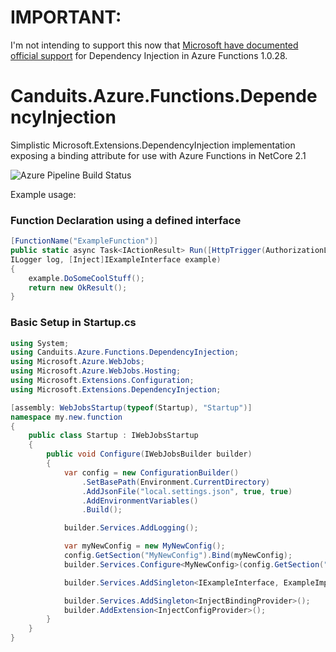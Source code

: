 # IMPORTANT:

I'm not intending to support this now that [Microsoft have documented official support](https://docs.microsoft.com/en-us/azure/azure-functions/functions-dotnet-dependency-injection) for Dependency Injection in Azure Functions 1.0.28.

# Canduits.Azure.Functions.DependencyInjection
Simplistic Microsoft.Extensions.DependencyInjection implementation exposing a binding attribute for use with Azure Functions in NetCore 2.1

![Azure Pipeline Build Status](https://ianrathbone.visualstudio.com/Open%20Source/_apis/build/status/Build%20and%20Publish%20Canduits%20Functions%20DI%20Package "Azure Pipeline Build Status")

Example usage:

### Function Declaration using a defined interface
```C#
[FunctionName("ExampleFunction")]
public static async Task<IActionResult> Run([HttpTrigger(AuthorizationLevel.Anonymous, "post", Route = null)]HttpRequest req,
ILogger log, [Inject]IExampleInterface example)
{
    example.DoSomeCoolStuff();
    return new OkResult();
}
```

### Basic Setup in Startup.cs
```C#
using System;
using Canduits.Azure.Functions.DependencyInjection;
using Microsoft.Azure.WebJobs;
using Microsoft.Azure.WebJobs.Hosting;
using Microsoft.Extensions.Configuration;
using Microsoft.Extensions.DependencyInjection;

[assembly: WebJobsStartup(typeof(Startup), "Startup")]
namespace my.new.function
{
    public class Startup : IWebJobsStartup
    {
        public void Configure(IWebJobsBuilder builder)
        {
            var config = new ConfigurationBuilder()
                .SetBasePath(Environment.CurrentDirectory)
                .AddJsonFile("local.settings.json", true, true)
                .AddEnvironmentVariables()
                .Build();

            builder.Services.AddLogging();

            var myNewConfig = new MyNewConfig();
            config.GetSection("MyNewConfig").Bind(myNewConfig);
            builder.Services.Configure<MyNewConfig>(config.GetSection("MyNewConfig"));

            builder.Services.AddSingleton<IExampleInterface, ExampleImplementation>();

            builder.Services.AddSingleton<InjectBindingProvider>();
            builder.AddExtension<InjectConfigProvider>();
        }
    }
}

```
